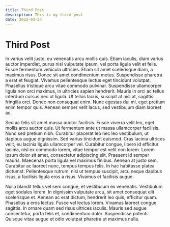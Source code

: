 ```yaml
---
title: Third Post
description: This is my third post
date: 2022-03-24
---
```


# Third Post

In varius velit justo, eu venenatis arcu mollis quis. Etiam iaculis, diam varius auctor imperdiet, purus nisl vulputate ipsum, vel porta ligula velit et felis. Fusce fermentum vehicula ultricies. Etiam sit amet scelerisque diam, a maximus risus. Donec sit amet condimentum metus. Suspendisse pharetra a erat et feugiat. Vivamus pellentesque lectus eget tincidunt volutpat. Phasellus tristique arcu vitae commodo pulvinar. Suspendisse ullamcorper ligula non orci maximus, in ultricies sapien hendrerit. Mauris in orci ac tellus interdum cursus nec ut ligula. Ut tellus lacus, suscipit at nisl at, sagittis fringilla orci. Donec non consequat enim. Nunc egestas dui mi, eget pretium enim tempor quis. Aenean semper velit lacus, sed vestibulum diam laoreet ac.

Sed ac felis sit amet massa auctor facilisis. Fusce viverra velit leo, eget mollis arcu auctor quis. Ut fermentum ante ut massa ullamcorper facilisis. Nunc sed pretium nibh. Curabitur placerat leo nec leo vestibulum, ut dapibus augue dignissim. Sed varius tincidunt euismod. Cras lacinia ultrices velit, eu lacinia ligula ullamcorper vel. Curabitur congue, libero id efficitur lacinia, nisl ex commodo lorem, vitae tempor est velit non lorem. Lorem ipsum dolor sit amet, consectetur adipiscing elit. Praesent id semper mauris. Maecenas porta ligula vel maximus finibus. Aenean at justo sem. Curabitur ac laoreet nunc, tempus tempus felis. In hac habitasse platea dictumst. Pellentesque rutrum, nisi ut tempus suscipit, arcu neque dapibus risus, a facilisis ligula eros a risus. Vivamus et facilisis augue.

Nulla blandit tellus vel sem congue, et vestibulum ex venenatis. Vestibulum eget sodales lorem. In dignissim vulputate arcu, sit amet consequat elit scelerisque et. Aenean ac erat dictum, hendrerit leo quis, efficitur quam. Phasellus a eros lectus. Fusce vel lectus lorem. Vivamus laoreet congue sagittis. In ornare quam sed risus ultrices iaculis. Mauris sed augue consectetur, porta felis et, condimentum dolor. Suspendisse potenti. Quisque vitae augue et odio volutpat pharetra ut maximus nulla.